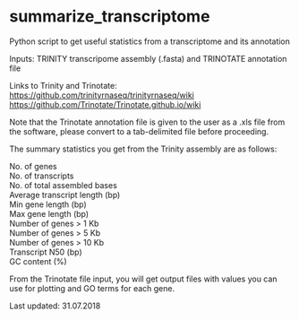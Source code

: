# summarize_transcriptome
Python script to get useful statistics from a transcriptome and its annotation

Inputs: TRINITY transcripome assembly (.fasta) and TRINOTATE annotation file

Links to Trinity and Trinotate:
https://github.com/trinityrnaseq/trinityrnaseq/wiki
https://github.com/Trinotate/Trinotate.github.io/wiki

Note that the Trinotate annotation file is given to the user as a .xls file from the software, please convert to a tab-delimited file before proceeding.

The summary statistics you get from the Trinity assembly are as follows:

No. of genes<br>
No. of transcripts<br>
No. of total assembled bases<br>
Average transcript length (bp)<br>
Min gene length (bp)<br>
Max gene length (bp)<br>
Number of genes > 1 Kb<br>
Number of genes > 5 Kb<br>
Number of genes > 10 Kb<br>
Transcript N50 (bp)<br>
GC content (%)<br>

From the Trinotate file input, you will get output files with values you can use for plotting and GO terms for each gene.

Last updated: 31.07.2018
